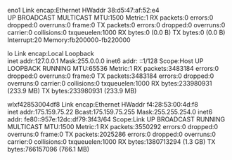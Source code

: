 eno1      Link encap:Ethernet  HWaddr 38:d5:47:af:52:e4  
          UP BROADCAST MULTICAST  MTU:1500  Metric:1
          RX packets:0 errors:0 dropped:0 overruns:0 frame:0
          TX packets:0 errors:0 dropped:0 overruns:0 carrier:0
          collisions:0 txqueuelen:1000 
          RX bytes:0 (0.0 B)  TX bytes:0 (0.0 B)
          Interrupt:20 Memory:fb200000-fb220000 

lo        Link encap:Local Loopback  
          inet addr:127.0.0.1  Mask:255.0.0.0
          inet6 addr: ::1/128 Scope:Host
          UP LOOPBACK RUNNING  MTU:65536  Metric:1
          RX packets:3483184 errors:0 dropped:0 overruns:0 frame:0
          TX packets:3483184 errors:0 dropped:0 overruns:0 carrier:0
          collisions:0 txqueuelen:1000 
          RX bytes:233980931 (233.9 MB)  TX bytes:233980931 (233.9 MB)

wlxf42853004df8 Link encap:Ethernet  HWaddr f4:28:53:00:4d:f8  
          inet addr:175.159.75.22  Bcast:175.159.75.255  Mask:255.255.254.0
          inet6 addr: fe80::957e:12dc:df79:3f43/64 Scope:Link
          UP BROADCAST RUNNING MULTICAST  MTU:1500  Metric:1
          RX packets:3550292 errors:0 dropped:0 overruns:0 frame:0
          TX packets:2025286 errors:0 dropped:0 overruns:0 carrier:0
          collisions:0 txqueuelen:1000 
          RX bytes:1380713294 (1.3 GB)  TX bytes:766157096 (766.1 MB)

